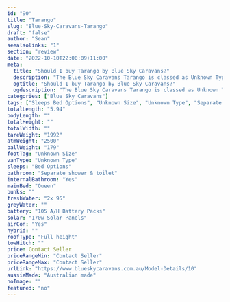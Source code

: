 ```yaml
---
id: "90"
title: "Tarango"
slug: "Blue-Sky-Caravans-Tarango"
draft: "false"
author: "Sean"
seealsolinks: "1"
section: "review"
date: "2022-10-10T22:00:09+11:00"
meta:
  title: "Should I buy Tarango by Blue Sky Caravans?"
  description: "The Blue Sky Caravans Tarango is classed as Unknown Type, and sleeps Bed Options people. It is Australian made and comes in at Unknown Size. It generally has Separate shower & toilet."
  ogtitle: "Should I buy Tarango by Blue Sky Caravans?"
  ogdescription: "The Blue Sky Caravans Tarango is classed as Unknown Type, and sleeps Bed Options people. It is Australian made and comes in at Unknown Size. It generally has Separate shower & toilet."
categories: ["Blue Sky Caravans"]
tags: ["Sleeps Bed Options", "Unknown Size", "Unknown Type", "Separate shower & toilet", "Full height", "Price Unknown", "Australian made"]
totalLength: "5.94"
bodyLength: ""
totalHeight: ""
totalWidth: ""
tareWeight: "1992"
atmWeight: "2500"
ballWeight: "179"
footTag: "Unknown Size"
vanType: "Unknown Type"
sleeps: "Bed Options"
bathroom: "Separate shower & toilet"
internalBathroom: "Yes"
mainBed: "Queen"
bunks: ""
freshWater: "2x 95"
greyWater: ""
battery: "105 A/H Battery Packs"
solar: "170w Solar Panels"
airCon: "Yes"
hybrid: ""
roofType: "Full height"
towHitch: ""
price: Contact Seller
priceRangeMin: "Contact Seller"
priceRangeMax: "Contact Seller"
urlLink: "https://www.blueskycaravans.com.au/Model-Details/10"
aussieMade: "Australian made"
noImage: ""
featured: "no"
---
```

